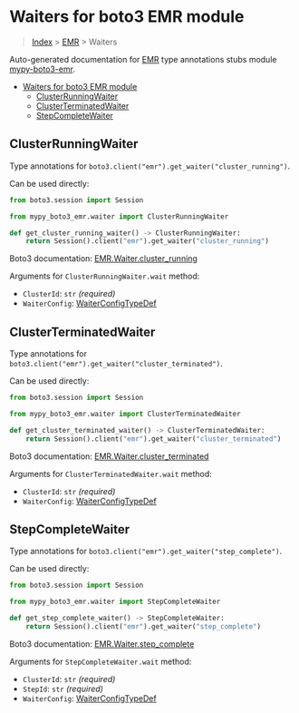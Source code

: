 <a id="waiters-for-boto3-emr-module"></a>

# Waiters for boto3 EMR module

> [Index](..) > [EMR](.) > Waiters

Auto-generated documentation for
[EMR](https://boto3.amazonaws.com/v1/documentation/api/latest/reference/services/emr.html#EMR)
type annotations stubs module
[mypy-boto3-emr](https://pypi.org/project/mypy-boto3-emr/).

- [Waiters for boto3 EMR module](#waiters-for-boto3-emr-module)
  - [ClusterRunningWaiter](#clusterrunningwaiter)
  - [ClusterTerminatedWaiter](#clusterterminatedwaiter)
  - [StepCompleteWaiter](#stepcompletewaiter)

<a id="clusterrunningwaiter"></a>

## ClusterRunningWaiter

Type annotations for `boto3.client("emr").get_waiter("cluster_running")`.

Can be used directly:

```python
from boto3.session import Session

from mypy_boto3_emr.waiter import ClusterRunningWaiter

def get_cluster_running_waiter() -> ClusterRunningWaiter:
    return Session().client("emr").get_waiter("cluster_running")
```

Boto3 documentation:
[EMR.Waiter.cluster_running](https://boto3.amazonaws.com/v1/documentation/api/latest/reference/services/emr.html#EMR.Waiter.ClusterRunning)

Arguments for `ClusterRunningWaiter.wait` method:

- `ClusterId`: `str` *(required)*
- `WaiterConfig`: [WaiterConfigTypeDef](./type_defs.md#waiterconfigtypedef)

<a id="clusterterminatedwaiter"></a>

## ClusterTerminatedWaiter

Type annotations for `boto3.client("emr").get_waiter("cluster_terminated")`.

Can be used directly:

```python
from boto3.session import Session

from mypy_boto3_emr.waiter import ClusterTerminatedWaiter

def get_cluster_terminated_waiter() -> ClusterTerminatedWaiter:
    return Session().client("emr").get_waiter("cluster_terminated")
```

Boto3 documentation:
[EMR.Waiter.cluster_terminated](https://boto3.amazonaws.com/v1/documentation/api/latest/reference/services/emr.html#EMR.Waiter.ClusterTerminated)

Arguments for `ClusterTerminatedWaiter.wait` method:

- `ClusterId`: `str` *(required)*
- `WaiterConfig`: [WaiterConfigTypeDef](./type_defs.md#waiterconfigtypedef)

<a id="stepcompletewaiter"></a>

## StepCompleteWaiter

Type annotations for `boto3.client("emr").get_waiter("step_complete")`.

Can be used directly:

```python
from boto3.session import Session

from mypy_boto3_emr.waiter import StepCompleteWaiter

def get_step_complete_waiter() -> StepCompleteWaiter:
    return Session().client("emr").get_waiter("step_complete")
```

Boto3 documentation:
[EMR.Waiter.step_complete](https://boto3.amazonaws.com/v1/documentation/api/latest/reference/services/emr.html#EMR.Waiter.StepComplete)

Arguments for `StepCompleteWaiter.wait` method:

- `ClusterId`: `str` *(required)*
- `StepId`: `str` *(required)*
- `WaiterConfig`: [WaiterConfigTypeDef](./type_defs.md#waiterconfigtypedef)
